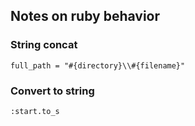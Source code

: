 ## Notes on ruby behavior

### String concat
```
full_path = "#{directory}\\#{filename}"
```

### Convert to string

```
:start.to_s
```
